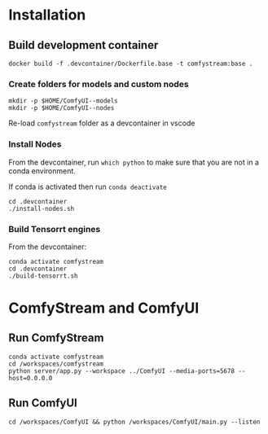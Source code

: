 # Installation
## Build development container
```
docker build -f .devcontainer/Dockerfile.base -t comfystream:base .
 ```
### Create folders for models and custom nodes
```
mkdir -p $HOME/ComfyUI--models
mkdir -p $HOME/ComfyUI--nodes
```
Re-load `comfystream` folder as a devcontainer in vscode

### Install Nodes
From the devcontainer, run `which python` to make sure that you are not in a conda environment. 

If conda is activated then run `conda deactivate`
```
cd .devcontainer
./install-nodes.sh
```

### Build Tensorrt engines
From the devcontainer:
```
conda activate comfystream
cd .devcontainer 
./build-tensorrt.sh
```

# ComfyStream and ComfyUI
## Run ComfyStream
```
conda activate comfystream
cd /workspaces/comfystream
python server/app.py --workspace ../ComfyUI --media-ports=5678 --host=0.0.0.0
```

## Run ComfyUI
```
cd /workspaces/ComfyUI && python /workspaces/ComfyUI/main.py --listen
``` 

